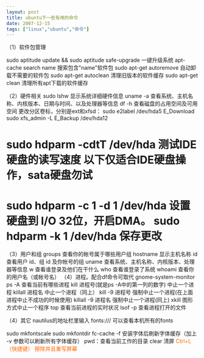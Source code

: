 ```yaml
---
layout: post
title: ubuntu下一些有用的命令
date: 2007-12-15
tags: ["linux","ubuntu","命令"]
---
```


（1）软件包管理

sudo aptitude update && sudo aptitude safe-upgrade          一键升级系统
apt-cache search name                                                   搜索包含"name"软件包
sudo apt-get autoremove                                               自动卸载不需要的软件包
sudo apt-get autoclean                                                清理旧版本的软件缓存
sudo apt-get clean                                                         清理所有apt下载的软件缓存

<!--more-->

（2）硬件相关
sudo lshw                    显示系统详细硬件信息
uname -a                        查看系统、主机名称、内核版本、日期与时间、以及处理器等信息
df -h                                   查看磁盘的占用空间及可用空间
更改分区卷标，分别是ext和xfsd：
sudo e2label /dev/hda5 E_Download
sudo xfs_admin -L E_Backup /dev/hda12

sudo hdparm -cdtT /dev/hda                       测试IDE硬盘的读写速度
以下仅适合IDE硬盘操作，sata硬盘勿试
=====================================
sudo hdparm -c 1 -d 1 /dev/hda                  设置硬盘到 I/O 32位，开启DMA。
sudo hdparm -k 1 /dev/hda                         保存更改
=====================================

（3）用户和组
groups               查看你的帐号属于哪些用户组
hostname        显示主机名称
id                       查看用户 id、组 id 及你帐号的组
uname              查看系统、主机名称、内核版本、处理器等信息
w                       查看谁登录及他们在干什么
who                   查看谁登录了系统
whoami              查看你的用户名（或帐号名）
（4）进程。配合df命令可取代 gnome-system-monitor
ps -A                                                            查看当前有哪些进程
kill 进程号(就是ps -A中的第一列的数字)           中止一个进程
killall 进程名                                                  中止一个进程（同上）
kill -9 进程号                                                  强制中止一个进程(在上面进程中止不成功的时候使用)
killall -9 进程名                                               强制中止一个进程(同上)
xkill                                                               图形方式中止一个程序
top                                                              查看当前进程的实时状况
lsof -p                                                          查看进程打开的文件

（4）其它
nautilus的地址栏里输入 fonts:///                    可以查看本机所有的fonts

sudo mkfontscale
sudo mkfontdir
fc-cache -f                                                   安装字体后刷新字体缓存（加上 -v 参数可以刷新所有字体缓存）
pwd：查看当前工作的目录
clear            清屏       <span style="color: #993300;"> <span style="color: #ff6600;"> Ctrl+L （快捷键） 擦除并且重写屏幕</span>